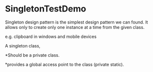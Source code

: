 # SingletonTestDemo
Singleton design pattern is the simplest design pattern we can found. It allows only to create only one instance at a time from the given class.

e.g. clipboard in windows and mobile devices

A singleton class,

*Should be a private class.

*provides a global access point to the class (private static).

